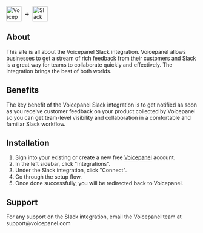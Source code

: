<div style="display: flex; align-items: center;">
  <img src="https://voicepanel-public-assets.s3.us-west-2.amazonaws.com/logos/voicepanel-logo.png" alt="Voicepanel Logo" style="height:40px">
  <span style="font-size: 20px; margin-right: 8px; margin-left: 8px;">+</span>
  <img src="https://voicepanel-public-assets.s3.us-west-2.amazonaws.com/logos/slack-logo.png" alt="Slack Logo" style="height:40px">
</div>

## About
This site is all about the Voicepanel Slack integration. Voicepanel allows businesses to get a stream of rich feedback
from their customers and Slack is a great way for teams to collaborate quickly and effectively. The integration brings
the best of both worlds.

## Benefits
The key benefit of the Voicepanel Slack integration is to get notified as soon as you receive customer feedback on your product collected by Voicepanel so you can get team-level visibility and collaboration in a comfortable and familiar Slack workflow.

## Installation
1. Sign into your existing or create a new free [Voicepanel](https://voicepanel.com/) account.
2. In the left sidebar, click "Integrations".
3. Under the Slack integration, click "Connect".
4. Go through the setup flow.
5. Once done successfully, you will be redirected back to Voicepanel.

## Support
For any support on the Slack integration, email the Voicepanel team at support&#64;voicepanel&#46;com

